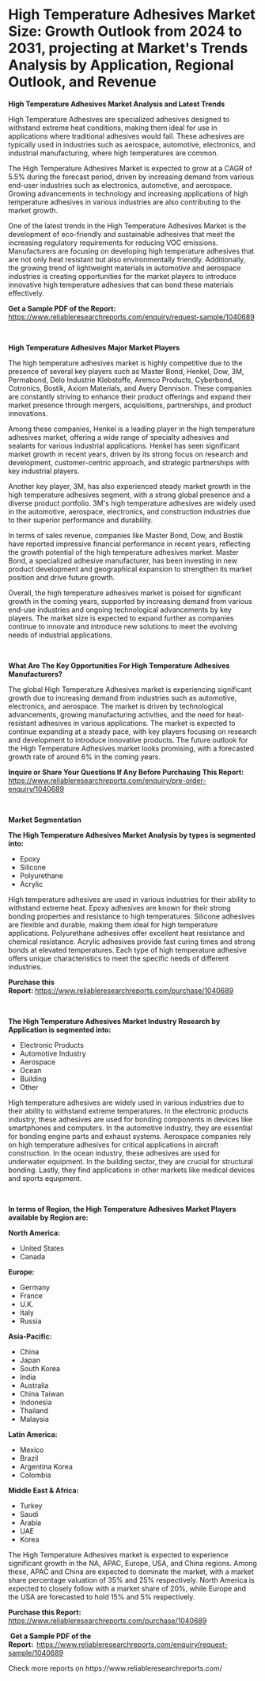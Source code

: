 <p><h1>High Temperature Adhesives Market Size: Growth Outlook from 2024 to 2031, projecting at Market's Trends Analysis by Application, Regional Outlook, and Revenue</h1></p><p><strong>High Temperature Adhesives Market Analysis and Latest Trends</strong></p>
<p><p>High Temperature Adhesives are specialized adhesives designed to withstand extreme heat conditions, making them ideal for use in applications where traditional adhesives would fail. These adhesives are typically used in industries such as aerospace, automotive, electronics, and industrial manufacturing, where high temperatures are common.</p><p>The High Temperature Adhesives Market is expected to grow at a CAGR of 5.5% during the forecast period, driven by increasing demand from various end-user industries such as electronics, automotive, and aerospace. Growing advancements in technology and increasing applications of high temperature adhesives in various industries are also contributing to the market growth.</p><p>One of the latest trends in the High Temperature Adhesives Market is the development of eco-friendly and sustainable adhesives that meet the increasing regulatory requirements for reducing VOC emissions. Manufacturers are focusing on developing high temperature adhesives that are not only heat resistant but also environmentally friendly. Additionally, the growing trend of lightweight materials in automotive and aerospace industries is creating opportunities for the market players to introduce innovative high temperature adhesives that can bond these materials effectively.</p></p>
<p><strong>Get a Sample PDF of the Report:&nbsp;</strong> <a href="https://www.reliableresearchreports.com/enquiry/request-sample/1040689">https://www.reliableresearchreports.com/enquiry/request-sample/1040689</a></p>
<p>&nbsp;</p>
<p><strong>High Temperature Adhesives Major Market Players</strong></p>
<p><p>The high temperature adhesives market is highly competitive due to the presence of several key players such as Master Bond, Henkel, Dow, 3M, Permabond, Delo Industrie Klebstoffe, Aremco Products, Cyberbond, Cotronics, Bostik, Axiom Materials, and Avery Dennison. These companies are constantly striving to enhance their product offerings and expand their market presence through mergers, acquisitions, partnerships, and product innovations.</p><p>Among these companies, Henkel is a leading player in the high temperature adhesives market, offering a wide range of specialty adhesives and sealants for various industrial applications. Henkel has seen significant market growth in recent years, driven by its strong focus on research and development, customer-centric approach, and strategic partnerships with key industrial players.</p><p>Another key player, 3M, has also experienced steady market growth in the high temperature adhesives segment, with a strong global presence and a diverse product portfolio. 3M's high temperature adhesives are widely used in the automotive, aerospace, electronics, and construction industries due to their superior performance and durability.</p><p>In terms of sales revenue, companies like Master Bond, Dow, and Bostik have reported impressive financial performance in recent years, reflecting the growth potential of the high temperature adhesives market. Master Bond, a specialized adhesive manufacturer, has been investing in new product development and geographical expansion to strengthen its market position and drive future growth.</p><p>Overall, the high temperature adhesives market is poised for significant growth in the coming years, supported by increasing demand from various end-use industries and ongoing technological advancements by key players. The market size is expected to expand further as companies continue to innovate and introduce new solutions to meet the evolving needs of industrial applications.</p></p>
<p>&nbsp;</p>
<p><strong>What Are The Key Opportunities For High Temperature Adhesives Manufacturers?</strong></p>
<p><p>The global High Temperature Adhesives market is experiencing significant growth due to increasing demand from industries such as automotive, electronics, and aerospace. The market is driven by technological advancements, growing manufacturing activities, and the need for heat-resistant adhesives in various applications. The market is expected to continue expanding at a steady pace, with key players focusing on research and development to introduce innovative products. The future outlook for the High Temperature Adhesives market looks promising, with a forecasted growth rate of around 6% in the coming years.</p></p>
<p><strong>Inquire or Share Your Questions If Any Before Purchasing This Report:</strong> <a href="https://www.reliableresearchreports.com/enquiry/pre-order-enquiry/1040689">https://www.reliableresearchreports.com/enquiry/pre-order-enquiry/1040689</a></p>
<p>&nbsp;</p>
<p><strong>Market Segmentation</strong></p>
<p><strong>The High Temperature Adhesives Market Analysis by types is segmented into:</strong></p>
<p><ul><li>Epoxy</li><li>Silicone</li><li>Polyurethane</li><li>Acrylic</li></ul></p>
<p><p>High temperature adhesives are used in various industries for their ability to withstand extreme heat. Epoxy adhesives are known for their strong bonding properties and resistance to high temperatures. Silicone adhesives are flexible and durable, making them ideal for high temperature applications. Polyurethane adhesives offer excellent heat resistance and chemical resistance. Acrylic adhesives provide fast curing times and strong bonds at elevated temperatures. Each type of high temperature adhesive offers unique characteristics to meet the specific needs of different industries.</p></p>
<p><strong>Purchase this Report:&nbsp;</strong><a href="https://www.reliableresearchreports.com/purchase/1040689">https://www.reliableresearchreports.com/purchase/1040689</a></p>
<p>&nbsp;</p>
<p><strong>The High Temperature Adhesives Market Industry Research by Application is segmented into:</strong></p>
<p><ul><li>Electronic Products</li><li>Automotive Industry</li><li>Aerospace</li><li>Ocean</li><li>Building</li><li>Other</li></ul></p>
<p><p>High temperature adhesives are widely used in various industries due to their ability to withstand extreme temperatures. In the electronic products industry, these adhesives are used for bonding components in devices like smartphones and computers. In the automotive industry, they are essential for bonding engine parts and exhaust systems. Aerospace companies rely on high temperature adhesives for critical applications in aircraft construction. In the ocean industry, these adhesives are used for underwater equipment. In the building sector, they are crucial for structural bonding. Lastly, they find applications in other markets like medical devices and sports equipment.</p></p>
<p>&nbsp;</p>
<p><strong>In terms of Region, the High Temperature Adhesives Market Players available by Region are:</strong></p>
<p>
    <p> <strong> North America: </strong>
        <ul>
            <li>United States</li>
            <li>Canada</li>
        </ul>
        </p> 
    <p> <strong> Europe: </strong>
        <ul>
            <li>Germany</li>
            <li>France</li>
            <li>U.K.</li>
            <li>Italy</li>
            <li>Russia</li>
        </ul>
        </p> 
    <p> <strong> Asia-Pacific: </strong>
        <ul>
            <li>China</li>
            <li>Japan</li>
            <li>South Korea</li>
            <li>India</li>
            <li>Australia</li>
            <li>China Taiwan</li>
            <li>Indonesia</li>
            <li>Thailand</li>
            <li>Malaysia</li>
        </ul>
        </p> 
    <p> <strong> Latin America: </strong>
        <ul>
            <li>Mexico</li>
            <li>Brazil</li>
            <li>Argentina Korea</li>
            <li>Colombia</li>
        </ul>
        </p> 
    <p> <strong> Middle East & Africa: </strong>
        <ul>
            <li>Turkey</li>
            <li>Saudi</li>
            <li>Arabia</li>
            <li>UAE</li>
            <li>Korea</li>
        </ul>
    </p>
    </p>
<p><p>The High Temperature Adhesives market is expected to experience significant growth in the NA, APAC, Europe, USA, and China regions. Among these, APAC and China are expected to dominate the market, with a market share percentage valuation of 35% and 25% respectively. North America is expected to closely follow with a market share of 20%, while Europe and the USA are forecasted to hold 15% and 5% respectively.</p></p>
<p><strong>Purchase this Report: </strong><a href="https://www.reliableresearchreports.com/purchase/1040689">https://www.reliableresearchreports.com/purchase/1040689</a></p>
<p>&nbsp;<strong>Get a Sample PDF of the Report:&nbsp;&nbsp;</strong><a href="https://www.reliableresearchreports.com/enquiry/request-sample/1040689">https://www.reliableresearchreports.com/enquiry/request-sample/1040689</a></p>
<p><strong></strong></p>
<p>Check more reports on https://www.reliableresearchreports.com/</p>